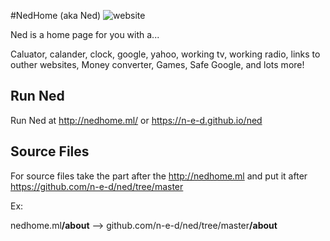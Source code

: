 #NedHome (aka Ned) ![website](https://img.shields.io/badge/Website-http%3A%2F%2Fnedhome.ml-brightgreen.svg)

Ned is a home page for you with a...

Caluator, calander, clock, google, yahoo, working tv, working radio,
links to outher websites, Money converter, Games, Safe Google, and lots more!

## Run Ned
Run Ned at http://nedhome.ml/ or https://n-e-d.github.io/ned
## Source Files
For source files take the part after the http://nedhome.ml and put it after https://github.com/n-e-d/ned/tree/master

Ex:

nedhome.ml<b>/about</b> --> github.com/n-e-d/ned/tree/master<b>/about</b>
